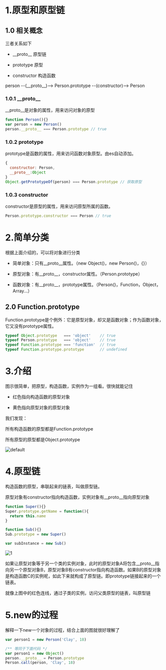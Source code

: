 
# 1.原型和原型链

## 1.0 相关概念
三者关系如下
- \_\_proto\_\_ 原型链

- prototype 原型

- constructor 构造函数

person --(\_\_proto\_\_)--> Person.prototype  --(constructor)--> Person


### 1.0.1 \_\_proto\_\_
__proto__是对象的属性，用来访问对象的原型

```js
function Person(){}
var person = new Person()
person.__proto__ === Person.prototype // true
```

### 1.0.2 prototype
prototype是函数的属性，用来访问函数对象原型。由es自动添加。
```js
{
  constructor: Person,
  __proto__:Object
}
Object.getPrototypeOf(person) === Person.prototype // 获取原型
```

### 1.0.3 constructor
constructor是原型的属性，用来访问原型所属的函数。
```js
Person.prototype.constructor === Person // true
```





# 2.简单分类
根据上面介绍的，可以将对象进行分类

- 简单对象：只有__proto__属性。（new Object()，new Person()，{}）

- 原型对象：有__proto__，constructor属性。（Person.prototype）

- 函数对象：有__proto__，prototype属性。（Person()，Function，Object，Array...）


## 2.0 Function.prototype
Function.prototype是个例外：它是原型对象，却又是函数对象；作为函数对象，它又没有prototype属性。

```js
typeof Object.prototype   === 'object'    // true
typeof Person.prototype   === 'object'    // true
typeof Function.prototype === 'function'  // true
typeof Function.prototype.prototype       // undefined
```




# 3.介绍
图示很简单，把原型，构造函数，实例作为一组看。很快就能记住
- 红色指向构造函数的原型对象

- 黄色指向原型对象的原型对象


我们发现：

所有构造函数的原型都是Function.prototype

所有原型的原型都是Object.prototype

![default](https://user-images.githubusercontent.com/13444818/35474510-19b211e8-03ca-11e8-905b-854ac12ef6e7.png)





# 4.原型链
构造函数的原型，串联起来的链表，叫做原型链。

原型对象有constructor指向构造函数，实例对象有__proto__指向原型对象


```js
function Super(){}
Super.prototype.getName = function(){
  return this.name
}

function Sub(){}
Sub.prototype = new Super()

var subInstance = new Sub()
```

![1](https://user-images.githubusercontent.com/13444818/35479987-3fb15f6e-043f-11e8-9ec1-8bf466d1b172.png)

如果让原型对象等于另一个类的实例对象，此时的原型对象A将包含__proto__指向另一个原型对象B，原型对象B有constructor指向构造函数。如果B的原型对象是构造函数C的实例呢，如此下来就构成了原型链。即prototype链接起来的一个链表。

就像上图中的红色连线，通过子类的实例，访问父类原型的链表，叫原型链





# 5.new的过程
解释一下new一个对象的过程，结合上面的图就很好理解了
```js
var person1 = new Person('Clay', 18)

/** 等同于下面代码 */
var person1 = new Object()
person.__proto__ = Person.prototype
Person.call(person, 'Clay', 18)
```